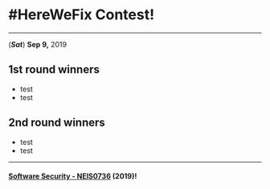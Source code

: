# **#HereWeFix Contest**!

---
(***Sat***) **Sep 9,** 2019 

## 1st round winners
* test
* test

## 2nd round winners
* test
* test

---

#### **[Software Security - NEIS0736](../) (2019)**!